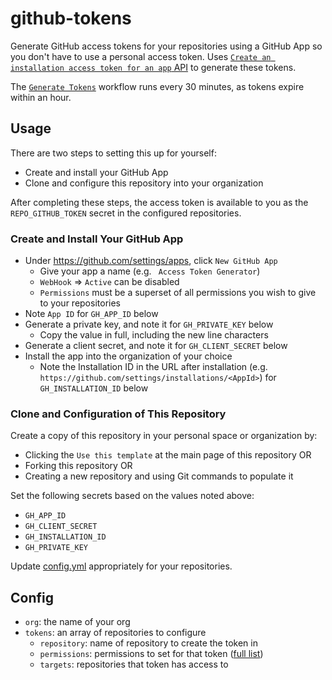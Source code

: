 # github-tokens

Generate GitHub access tokens for your repositories using a GitHub App so you don't have to use a personal access token.
Uses [`Create an installation access token for an app` API](https://docs.github.com/en/rest/reference/apps#create-an-installation-access-token-for-an-app)
to generate these tokens.

The [`Generate Tokens`](./.github/workflows/generate-tokens.yml) workflow runs every 30 minutes,
as tokens expire within an hour.

## Usage

There are two steps to setting this up for yourself:

* Create and install your GitHub App
* Clone and configure this repository into your organization

After completing these steps,
the access token is available to you as the `REPO_GITHUB_TOKEN` secret in the configured repositories.

### Create and Install Your GitHub App

* Under https://github.com/settings/apps, click `New GitHub App`
  * Give your app a name (e.g. ` Access Token Generator`)
  * `WebHook` => `Active` can be disabled
  * `Permissions` must be a superset of all permissions you wish to give to your repositories
* Note `App ID` for `GH_APP_ID` below
* Generate a private key, and note it for `GH_PRIVATE_KEY` below
  * Copy the value in full, including the new line characters
* Generate a client secret, and note it for `GH_CLIENT_SECRET` below
* Install the app into the organization of your choice
  * Note the Installation ID in the URL after installation (e.g. `https://github.com/settings/installations/<AppId>`)
    for `GH_INSTALLATION_ID` below

### Clone and Configuration of This Repository

Create a copy of this repository in your personal space or organization by:

* Clicking the `Use this template` at the main page of this repository OR
* Forking this repository OR
* Creating a new repository and using Git commands to populate it

Set the following secrets based on the values noted above:

* `GH_APP_ID`
* `GH_CLIENT_SECRET`
* `GH_INSTALLATION_ID`
* `GH_PRIVATE_KEY`

Update [config.yml](./config.yml) appropriately for your repositories.

## Config

* `org`: the name of your org
* `tokens`: an array of repositories to configure
  * `repository`: name of repository to create the token in
  * `permissions`: permissions to set for that token ([full list](https://docs.github.com/en/rest/reference/apps#create-an-installation-access-token-for-an-app))
  * `targets`: repositories that token has access to
